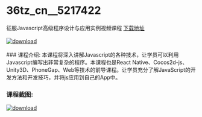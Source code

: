 # 36tz_cn__5217422
征服Javascript高级程序设计与应用实例视频课程
[下载地址](http://www.36tz.cn/article/5217422 "下载地址")
<br/></br>[![download](http://36tz.cn/muke_img/2021_01_1-14-300x175.png "下载地址")](http://www.36tz.cn/article/5217422 "下载地址")
<br/></br>### 课程介绍:
本课程将深入讲解Javascript的各种技术，让学员可以利用Javascript编写出非常复杂的程序。本课程也是React Native、Cocos2d-js、Unity3D、PhoneGap、Web等技术的前导课程。让学员充分了解JavaScript的开发方法和开发技巧，并将js应用到自己的App中。

### 课程截图:
[![download](http://36tz.cn/muke_img/2021_01_2-19.png "下载地址")](http://www.36tz.cn/article/5217422 "下载地址")
